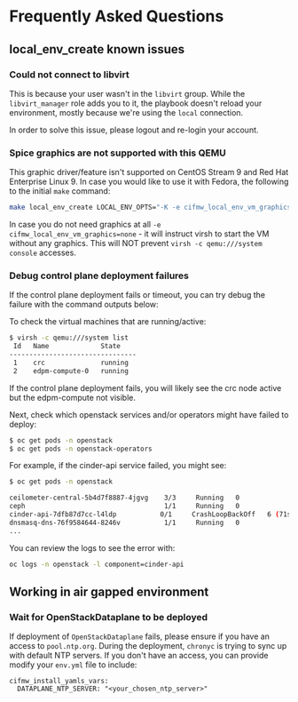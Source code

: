 # Frequently Asked Questions

## local_env_create known issues

### Could not connect to libvirt
This is because your user wasn't in the `libvirt` group. While the `libvirt_manager` role adds you to it,
the playbook doesn't reload your environment, mostly because we're using the `local` connection.

In order to solve this issue, please logout and re-login your account.

### Spice graphics are not supported with this QEMU
This graphic driver/feature isn't supported on CentOS Stream 9 and Red Hat Enterprise Linux 9. In case you would like to use it with Fedora,
the following to the initial `make` command:
```Bash
make local_env_create LOCAL_ENV_OPTS="-K -e cifmw_local_env_vm_graphics=spice"
```

In case you do not need graphics at all `-e cifmw_local_env_vm_graphics=none` - it will instruct virsh to start the VM
without any graphics. This will NOT prevent `virsh -c qemu:///system console` accesses.

### Debug control plane deployment failures
If the control plane deployment fails or timeout, you can try debug the failure with the command
outputs below:

To check the virtual machines that are running/active:

```Bash
$ virsh -c qemu:///system list
 Id   Name             State
--------------------------------
 1    crc              running
 2    edpm-compute-0   running
```

If the control plane deployment fails, you will likely see the crc node active but
the edpm-compute not visible.

Next, check which openstack services and/or operators might have failed to deploy:

```Bash
$ oc get pods -n openstack
$ oc get pods -n openstack-operators
```

For example, if the cinder-api service failed, you might see:

```Bash
$ oc get pods -n openstack

ceilometer-central-5b4d7f8887-4jgvg    3/3     Running   0             25m
ceph                                   1/1     Running   0             38m
cinder-api-7dfb87d7cc-l4ldp           0/1     CrashLoopBackOff   6 (71s ago)     5m58s
dnsmasq-dns-76f9584644-8246v           1/1     Running   0             23m
...
```

You can review the logs to see the error with:

```Bash
oc logs -n openstack -l component=cinder-api
```

## Working in air gapped environment

### Wait for OpenStackDataplane to be deployed
If deployment of `OpenStackDataplane` fails, please ensure if you have an access to `pool.ntp.org`.
During the deployment, `chronyc` is trying to sync up with default NTP servers.
If you don't have an access, you can provide modify your `env.yml` file to include:
```
cifmw_install_yamls_vars:
  DATAPLANE_NTP_SERVER: "<your_chosen_ntp_server>"
```
